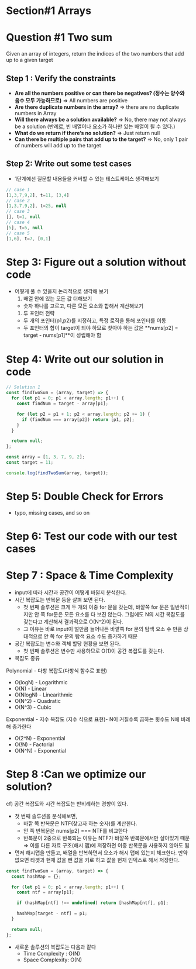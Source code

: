 # Section#1 Arrays

# Question #1 Two sum

Given an array of integers, return the indices of the two numbers that add up to a given target

## Step 1 : Verify the constraints

- **Are all the numbers positive or can there be negatives? (정수는 양수와 음수 모두 가능하므로)**
  ⇒ All numbers are positive
- **Are there duplicate numbers in the array?**
  ⇒ there are no duplicate numbers in Array
- **Will there always be a solution available?**
  ⇒ No, there may not always be a solution (반례로, 빈 배열이나 요소가 하나만 있는 배열이 될 수 있다.)
- **What do we return if there’s no solution?**
  ⇒ Just return null
- **Can there be multiple pairs that add up to the target?**
  ⇒ No, only 1 pair of numbers will add up to the target

## Step 2: Write out some test cases

- 1단계에선 질문할 내용들을 커버할 수 있는 테스트케이스 생각해보기

```jsx
// case 1
[1,3,7,9,2], t=11, [3,4]
// case 2
[1,3,7,9,2], t=25, null
// case 3
[], t=1, null
// case 4
[5], t=5, null
// case 5
[1,6], t=7, [0,1]
```

# Step 3: Figure out a solution without code

- 어떻게 풀 수 있을지 논리적으로 생각해 보기
  1. 배열 안에 있는 모든 값 더해보기
  - 숫자 하나를 고르고, 다른 모든 요소와 합해서 계산해보기
  1. 투 포인터 전략
  - 두 개의 포인터(p1,p2)를 지정하고, 특정 로직을 통해 포인터를 이동
  - 두 포인터의 합이 target이 되야 하므로 찾아야 하는 값은 **nums[p2] = target - nums[p1]**이 성립해야 함

# Step 4: Write out our solution in code

```jsx
// Solution 1
const findTwoSum = (array, target) => {
  for (let p1 = 0; p1 < array.length; p1++) {
    const findNum = target - array[p1];

    for (let p2 = p1 + 1; p2 < array.length; p2 += 1) {
      if (findNum === array[p2]) return [p1, p2];
    }
  }

  return null;
};

const array = [1, 3, 7, 9, 2];
const target = 11;

console.log(findTwoSum(array, target));
```

# Step 5: Double Check for Errors

- typo, missing cases, and so on

# Step 6: Test our code with our test cases

# Step 7 : Space & Time Complexity

- input에 따라 시간과 공간이 어떻게 바뀔지 분석한다.
- 시간 복잡도는 반복문 등을 살펴 보면 된다.
  - 첫 번째 솔루션은 크게 두 개의 이중 for 문을 갖는데, 바깥쪽 for 문은 일반적이지만 안 쪽 for문은 모든 요소를 다 보진 않는다. 그럼에도 N의 시간 복잡도를 갖는다고 계산해서 결과적으로 O(N^2)이 된다.
  - 그 이유는 바로 input이 얼만큼 늘어나든 바깥쪽 for 문의 탐색 요소 수 만큼 상대적으로 안 쪽 for 문의 탐색 요소 수도 증가하기 때문
- 공간 복잡도는 변수와 객체 할당 현황을 보면 된다.
  - 첫 번째 솔루션은 변수만 사용하므로 O(1)이 공간 복잡도를 갖는다.
- 복잡도 종류

Polynomial - 다항 복잡도(다항식 함수로 표현)

- O(logN) - Logarithmic
- O(N) - Linear
- O(NlogN) - Linearithmic
- O(N^2) - Quadratic
- O(N^3) - Cubic

Exponential - 지수 복잡도 (지수 식으로 표현)- N이 커질수록 곱하는 횟수도 N에 비례해 증가한다

- O(2^N) - Exponential
- O(!N) - Factorial
- O(N^N) - Exponential

# Step 8 :Can we optimize our solution?

cf) 공간 복잡도와 시간 복잡도는 반비례하는 경향이 있다.

- 첫 번째 솔루션을 분석해보면,
  - 바깥 쪽 반복문은 NTF(찾고자 하는 숫자)를 계산한다.
  - 안 쪽 반복문은 nums[p2] === NTF를 비교한다
  - 반복문이 2중으로 반복되는 이유는 NTF가 바깥쪽 반복문에서만 살아있기 때문 ⇒ 이를 다른 자료 구조(해시 맵)에 저장하면 이중 반복문을 사용하지 않아도 됨
- 먼저 해시맵을 만들고, 배열을 반복하면서 요소가 해시 맵에 있는지 체크한다. 만약 없으면 타겟과 현재 값을 뺀 값을 키로 하고 값을 현재 인덱스로 해서 저장한다.

```jsx
const findTwoSum = (array, target) => {
  const hashMap = {};

  for (let p1 = 0; p1 < array.length; p1++) {
    const ntf = array[p1];

    if (hashMap[ntf] !== undefined) return [hashMap[ntf], p1];

    hashMap[target - ntf] = p1;
  }

  return null;
};
```

- 새로운 솔루션의 복잡도는 다음과 같다
  - Time Complexity : O(N)
  - Space Complexity: O(N)

